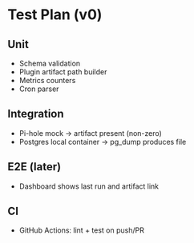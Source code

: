 # Test Plan (v0)

## Unit
- Schema validation
- Plugin artifact path builder
- Metrics counters
- Cron parser

## Integration
- Pi-hole mock → artifact present (non-zero)
- Postgres local container → pg_dump produces file

## E2E (later)
- Dashboard shows last run and artifact link

## CI
- GitHub Actions: lint + test on push/PR
